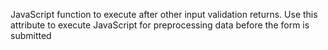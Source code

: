 JavaScript function to execute after other input validation returns. Use this attribute to
		execute JavaScript for preprocessing data before the form is submitted